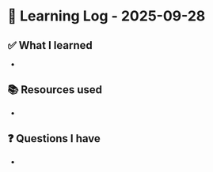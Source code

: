 # 🧠 Learning Log - 2025-09-28

## ✅ What I learned

- 

## 📚 Resources used

- 

## ❓ Questions I have

- 
